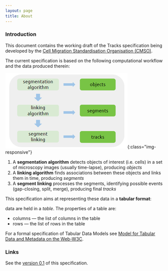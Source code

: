 ```yaml
---
layout: page
title: About
---
```


### Introduction

This document contains the working draft of the Tracks specification being developed by the
[Cell Migration Standardisation Organisation (CMSO)](https://cmso.science/).

The current specification is based on the following computational workflow and the data produced therein:

![Workflow](images/Workflow.png){:class="img-responsive"}

1. A **segmentation algorithm** detects objects of interest (i.e. cells) in a set of microscopy images (usually time-lapse), producing *objects*
2. A **linking algorithm** finds associations between these objects and links them in time, producing *segments*
3. A **segment linking** processes the segments, identifying possible events (gap-closing, split, merge), producing final *tracks*

This specification aims at representing these data in a **tabular format**:

data are held in a *table*. The properties of a table are:

- columns — the list of columns in the table
- rows — the list of rows in the table

For a formal specification of Tabular Data Models see  [Model for Tabular Data and Metadata on the Web-W3C](https://www.w3.org/TR/2015/WD-tabular-data-model-20150108/#model).

### Links

See the [version 0.1](v0.1/index.md) of this specification.
